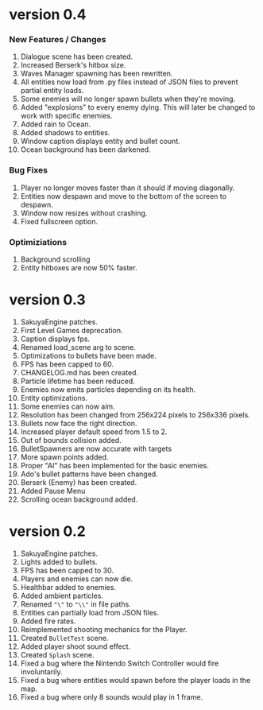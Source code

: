 # version 0.4
### New Features / Changes
1. Dialogue scene has been created.
2. Increased Berserk's hitbox size.
3. Waves Manager spawning has been rewritten.
4. All entities now load from .py files instead of JSON files to prevent partial entity loads.
5. Some enemies will no longer spawn bullets when they're moving.
6. Added "explosions" to every enemy dying. This will later be changed to work with specific enemies.
7. Added rain to Ocean.
8. Added shadows to entities.
9. Window caption displays entity and bullet count.
10. Ocean background has been darkened.

### Bug Fixes
1. Player no longer moves faster than it should if moving diagonally.
2. Entities now despawn and move to the bottom of the screen to despawn.
3. Window now resizes without crashing.
4. Fixed fullscreen option.

### Optimiziations
1. Background scrolling
2. Entity hitboxes are now 50% faster.

# version 0.3
1. SakuyaEngine patches.
2. First Level Games deprecation.
3. Caption displays fps.
4. Renamed load_scene arg to scene.
5. Optimizations to bullets have been made.
6. FPS has been capped to 60.
7. CHANGELOG.md has been created.
8. Particle lifetime has been reduced.
9. Enemies now emits particles depending on its health.
10. Entity optimizations.
11. Some enemies can now aim.
12. Resolution has been changed from 256x224 pixels to 256x336 pixels.
13. Bullets now face the right direction.
14. Increased player default speed from 1.5 to 2.
15. Out of bounds collision added.
16. BulletSpawners are now accurate with targets
17. More spawn points added.
18. Proper "AI" has been implemented for the basic enemies.
19. Ado's bullet patterns have been changed.
20. Berserk (Enemy) has been created.
21. Added Pause Menu
22. Scrolling ocean background added.

# version 0.2
1. SakuyaEngine patches.
2. Lights added to bullets.
3. FPS has been capped to 30.
4. Players and enemies can now die.
5. Healthbar added to enemies.
6. Added ambient particles.
7. Renamed `"\"` to `"\\"` in file paths.
8. Entities can partially load from JSON files.
9. Added fire rates.
10. Reimplemented shooting mechanics for the Player.
11. Created `BulletTest` scene.
12. Added player shoot sound effect.
13. Created `Splash` scene.
14. Fixed a bug where the Nintendo Switch Controller would fire involuntarily.
15. Fixed a bug where entities would spawn before the player loads in the map.
16. Fixed a bug where only 8 sounds would play in 1 frame.
